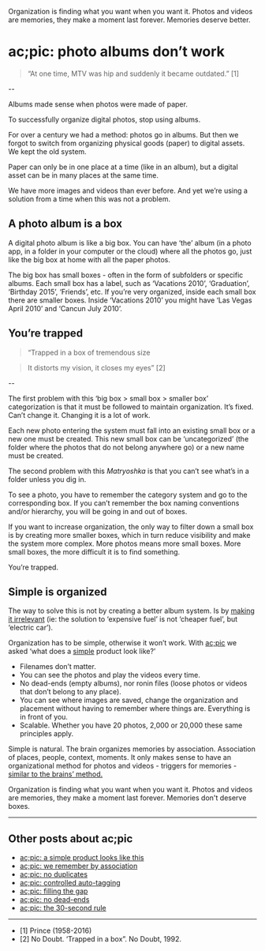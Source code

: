 Organization is finding what you want when you want it. Photos and videos are memories, they make a moment last forever. Memories deserve better. 
# ac;pic: photo albums don’t work

> “At one time, MTV was hip and suddenly it became outdated.” [1]

--

Albums made sense when photos were made of paper. 

To successfully organize digital photos, stop using albums.

For over a century we had a method: photos go in albums. But then we forgot to switch from organizing physical goods (paper) to digital assets. We kept the old system. 

Paper can only be in one place at a time (like in an album), but a digital asset can be in many places at the same time. 

We have more images and videos than ever before. And yet we’re using a solution from a time when this was not a problem. 

## A photo album is a box
A digital photo album is like a big box. You can have ‘the’ album (in a photo app, in a folder in your computer or the cloud) where all the photos go, just like the big box at home with all the paper photos.

The big box has small boxes - often in the form of subfolders or specific albums. Each small box has a label, such as ‘Vacations 2010’, ‘Graduation’, ‘Birthday 2015’, ‘Friends’, etc. If you’re very organized, inside each small box there are smaller boxes. Inside ‘Vacations 2010’ you might have ‘Las Vegas April 2010’ and ‘Cancun July 2010’. 

## You’re trapped

> “Trapped in a box of tremendous size

> It distorts my vision, it closes my eyes” [2]

--

The first problem with this ‘big box > small box > smaller box’ categorization is that it must be followed to maintain organization. It’s fixed. Can’t change it. Changing it is a lot of work. 

Each new photo entering the system must fall into an existing small box or a new one must be created. This new small box can be ‘uncategorized’ (the folder where the photos that do not belong anywhere go) or a new name must be created. 

The second problem with this *Matryoshka* is that you can’t see what’s in a folder unless you dig in. 

To see a photo, you have to remember the category system and go to the corresponding box. If you can’t remember the box naming conventions and/or hierarchy, you will be going in and out of boxes.

If you want to increase organization, the only way to filter down a small box is by creating more smaller boxes, which in turn reduce visibility and make the system more complex. More photos means more small boxes. More small boxes, the more difficult it is to find something. 

You’re trapped. 

## Simple is organized
The way to solve this is not by creating a better album system. Is by <a href="https://altocode.nl/blog/think-like-a-doctor" target="_blank">making it irrelevant</a> (ie: the solution to ‘expensive fuel’ is not ‘cheaper fuel’, but ‘electric car’).

Organization has to be simple, otherwise it won’t work. With <a href="https://altocode.nl/pic/" target="_blank">ac;pic</a> we asked ‘what does a <a href="https://altocode.nl/blog/a-simple-product-looks-like-this" target="_blank">simple</a> product look like?’  
- Filenames don’t matter.
- You can see the photos and play the videos every time.
- No dead-ends (empty albums), nor ronin files (loose photos or videos that don’t belong to any place).
- You can see where images are saved, change the organization and placement without having to remember where things are. Everything is in front of you.
- Scalable. Whether you have 20 photos, 2,000 or 20,000 these same principles apply.

Simple is natural. The brain organizes memories by association. Association of places, people, context, moments. It only makes sense to have an organizational method for photos and videos - triggers for memories - <a href="https://altocode.nl/blog/we-remember-by-association" target="_blank">similar to the brains’ method.</a> 

Organization is finding what you want when you want it. Photos and videos are memories, they make a moment last forever. Memories don't deserve boxes. 

---

## Other posts about ac;pic
- <a href="https://altocode.nl/blog/a-simple-product-looks-like-this" target="_blank">ac;pic: a simple product looks like this</a>
- <a href="https://altocode.nl/blog/we-remember-by-association" target="_blank">ac;pic: we remember by association</a> 
- <a href="https://altocode.nl/blog/no-duplicates" target="_blank">ac;pic: no duplicates</a>
- <a href="https://altocode.nl/blog/controlled-auto-tagging" target="_blank">ac;pic: controlled auto-tagging</a>
- <a href="https://altocode.nl/blog/filling-the-gap" target="_blank">ac;pic: filling the gap</a>
- <a href="https://altocode.nl/blog/no-dead-ends" target="_blank">ac;pic: no dead-ends</a>
- <a href="https://altocode.nl/blog/the-30-second-rule" target="_blank">ac;pic: the 30-second rule</a>       

---

- [1] Prince (1958-2016)
- [2] No Doubt. ‘Trapped in a box”. No Doubt, 1992. 
